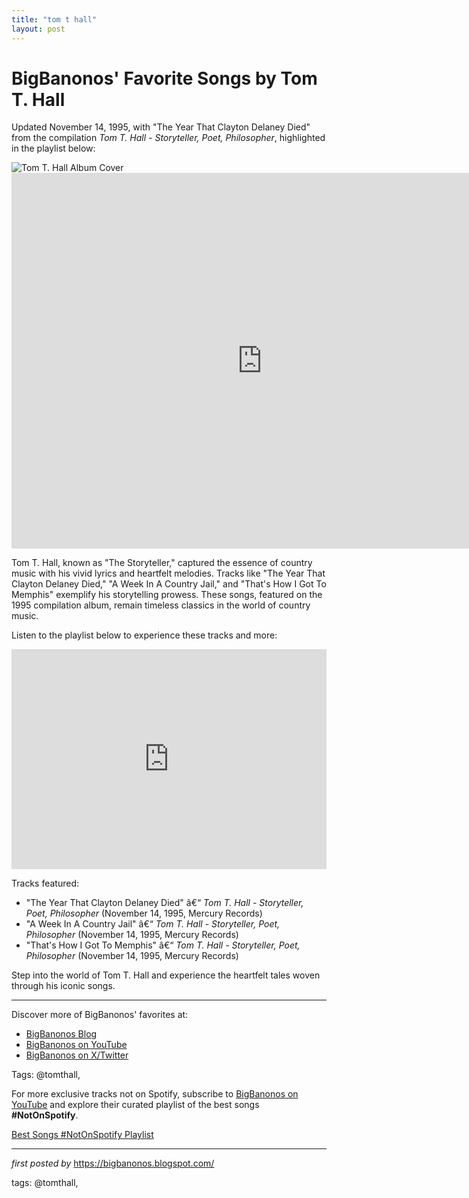 ```yaml
---
title: "tom t hall"
layout: post
---
```

<div class="post-title"> <h1>BigBanonos' Favorite Songs by Tom T. Hall</h1>
</div>
<p>Updated November 14, 1995, with "The Year That Clayton Delaney Died" from the compilation <i>Tom T. Hall - Storyteller, Poet, Philosopher</i>, highlighted in the playlist below:</p>
<div class="post-image"> <img src="https://savingcountrymusic.com/wp-content/uploads/2021/08/tom-t-hall.jpg" alt="Tom T. Hall Album Cover">
</div>
<iframe width="801" height="601" src="https://www.youtube.com/embed/yUPqASrmeYs" title="Tom T. Hall - A Week In A Country Jail 1970" frameborder="0" allow="accelerometer; autoplay; clipboard-write; encrypted-media; gyroscope; picture-in-picture; web-share" referrerpolicy="strict-origin-when-cross-origin" allowfullscreen></iframe>
<br />
<p>Tom T. Hall, known as "The Storyteller," captured the essence of country music with his vivid lyrics and heartfelt melodies. Tracks like "The Year That Clayton Delaney Died," "A Week In A Country Jail," and "That's How I Got To Memphis" exemplify his storytelling prowess. These songs, featured on the 1995 compilation album, remain timeless classics in the world of country music.</p>
<p>Listen to the playlist below to experience these tracks and more:</p>
<div class="spotify-embed"> <iframe src="https://open.spotify.com/embed/playlist/6H93OYGEv2385d7XKtpJFU?utm_source=generator" width="100%" height="352" frameBorder="0" allowfullscreen="" allow="autoplay; clipboard-write; encrypted-media; fullscreen; picture-in-picture" loading="lazy"></iframe>
</div>
<p>Tracks featured:</p>
<ul> <li>"The Year That Clayton Delaney Died" â€“ <i>Tom T. Hall - Storyteller, Poet, Philosopher</i> (November 14, 1995, Mercury Records)</li> <li>"A Week In A Country Jail" â€“ <i>Tom T. Hall - Storyteller, Poet, Philosopher</i> (November 14, 1995, Mercury Records)</li> <li>"That's How I Got To Memphis" â€“ <i>Tom T. Hall - Storyteller, Poet, Philosopher</i> (November 14, 1995, Mercury Records)</li>
</ul>
<p>Step into the world of Tom T. Hall and experience the heartfelt tales woven through his iconic songs.</p>
<hr>
<div class="post-footer"> <p>Discover more of BigBanonos' favorites at:</p> <ul> <li><a href="https://bigbanonos.blogspot.com/" target="_blank">BigBanonos Blog</a></li> <li><a href="https://www.youtube.com/@BigBanonos" target="_blank">BigBanonos on YouTube</a></li> <li><a href="https://x.com/bigbanonos" target="_blank">BigBanonos on X/Twitter</a></li> </ul>
</div>
<div class="post-tags"> Tags: @tomthall,
</div>


<!--Subscribe and Playlist Links-->
<div>
    <p>For more exclusive tracks not on Spotify, subscribe to <a href="https://www.youtube.com/@BigBanonos" target="_blank">BigBanonos on YouTube</a> and explore their curated playlist of the best songs <strong>#NotOnSpotify</strong>.</p>
    <p><a href="https://www.youtube.com/playlist?list=PLtuNtuTatqI0kFahUCbtbfenC_ET5O_tr" target="_blank">Best Songs #NotOnSpotify Playlist<br /></a></p></div>

<hr />

<p><em>first posted by</em> <a href="https://bigbanonos.blogspot.com/" rel="noopener" target="_new">https://bigbanonos.blogspot.com/</a></p>

<p>tags: @tomthall,</p>
